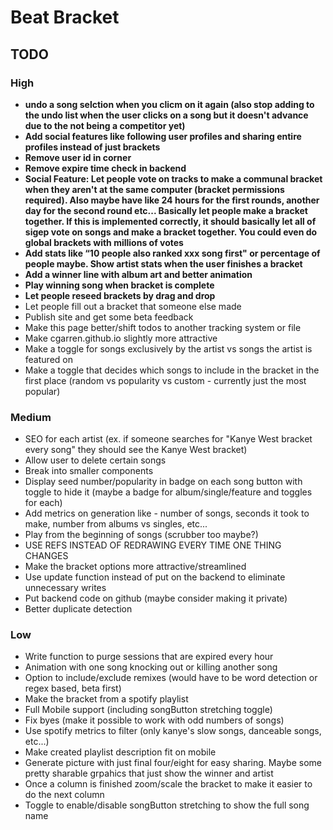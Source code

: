# Beat Bracket
## TODO
### High
- **undo a song selction when you clicm on it again (also stop adding to the undo list when the user clicks on a song but it doesn't advance due to the not being a competitor yet)**
- **Add social features like following user profiles and sharing entire profiles instead of just brackets**
- **Remove user id in corner**
- **Remove expire time check in backend**
- **Social Feature: Let people vote on tracks to make a communal bracket when they aren't at the same computer (bracket permissions required). Also maybe have like 24 hours for the first rounds, another day for the second round etc... Basically let people make a bracket together. If this is implemented correctly, it should basically let all of sigep vote on songs and make a bracket together. You could even do global brackets with millions of votes**
- **Add stats like “10 people also ranked xxx song first" or percentage of people maybe. Show artist stats when the user finishes a bracket**
- **Add a winner line with album art and better animation**
- **Play winning song when bracket is complete**
- **Let people reseed brackets by drag and drop**
- Let people fill out a bracket that someone else made
- Publish site and get some beta feedback
- Make this page better/shift todos to another tracking system or file
- Make cgarren.github.io slightly more attractive
- Make a toggle for songs exclusively by the artist vs songs the artist is featured on
- Make a toggle that decides which songs to include in the bracket in the first place (random vs popularity vs custom - currently just the most popular)
### Medium
- SEO for each artist (ex. if someone searches for "Kanye West bracket every song" they should see the Kanye West bracket)
- Allow user to delete certain songs
- Break into smaller components
- Display seed number/popularity in badge on each song button with toggle to hide it (maybe a badge for album/single/feature and toggles for each)
- Add metrics on generation like - number of songs, seconds it took to make, number from albums vs singles, etc...
- Play from the beginning of songs (scrubber too maybe?)
- USE REFS INSTEAD OF REDRAWING EVERY TIME ONE THING CHANGES
- Make the bracket options more attractive/streamlined
- Use update function instead of put on the backend to eliminate unnecessary writes
- Put backend code on github (maybe consider making it private)
- Better duplicate detection
### Low
- Write function to purge sessions that are expired every hour
- Animation with one song knocking out or killing another song
- Option to include/exclude remixes (would have to be word detection or regex based, beta first)
- Make the bracket from a spotify playlist
- Full Mobile support (including songButton stretching toggle)
- Fix byes (make it possible to work with odd numbers of songs)
- Use spotify metrics to filter (only kanye's slow songs, danceable songs, etc...)
- Make created playlist description fit on mobile
- Generate picture with just final four/eight for easy sharing. Maybe some pretty sharable grpahics that just show the winner and artist
- Once a column is finished zoom/scale the bracket to make it easier to do the next column
- Toggle to enable/disable songButton stretching to show the full song name
